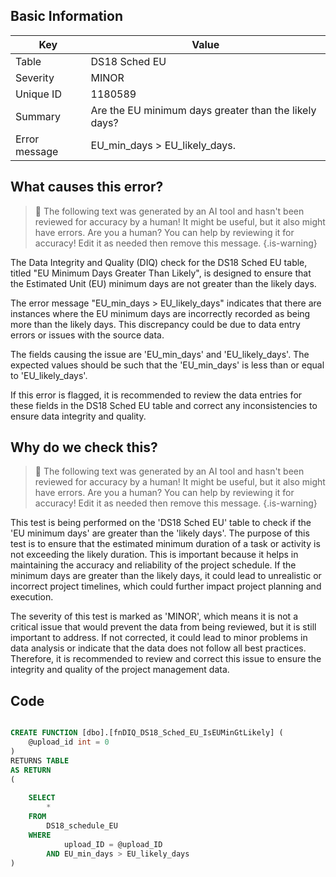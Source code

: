 ## Basic Information
| Key         | Value          |
|-------------|----------------|
| Table       | DS18 Sched EU |
| Severity    | MINOR |
| Unique ID   | 1180589   |
| Summary     | Are the EU minimum days greater than the likely days? |
| Error message | EU_min_days > EU_likely_days. |

## What causes this error?

> :robot: The following text was generated by an AI tool and hasn't been reviewed for accuracy by a human! It might be useful, but it also might have errors. Are you a human? You can help by reviewing it for accuracy! Edit it as needed then remove this message.
{.is-warning}

The Data Integrity and Quality (DIQ) check for the DS18 Sched EU table, titled "EU Minimum Days Greater Than Likely", is designed to ensure that the Estimated Unit (EU) minimum days are not greater than the likely days. 

The error message "EU_min_days > EU_likely_days" indicates that there are instances where the EU minimum days are incorrectly recorded as being more than the likely days. This discrepancy could be due to data entry errors or issues with the source data.

The fields causing the issue are 'EU_min_days' and 'EU_likely_days'. The expected values should be such that the 'EU_min_days' is less than or equal to 'EU_likely_days'. 

If this error is flagged, it is recommended to review the data entries for these fields in the DS18 Sched EU table and correct any inconsistencies to ensure data integrity and quality.
## Why do we check this?

> :robot: The following text was generated by an AI tool and hasn't been reviewed for accuracy by a human! It might be useful, but it also might have errors. Are you a human? You can help by reviewing it for accuracy! Edit it as needed then remove this message.
{.is-warning}

This test is being performed on the 'DS18 Sched EU' table to check if the 'EU minimum days' are greater than the 'likely days'. The purpose of this test is to ensure that the estimated minimum duration of a task or activity is not exceeding the likely duration. This is important because it helps in maintaining the accuracy and reliability of the project schedule. If the minimum days are greater than the likely days, it could lead to unrealistic or incorrect project timelines, which could further impact project planning and execution.

The severity of this test is marked as 'MINOR', which means it is not a critical issue that would prevent the data from being reviewed, but it is still important to address. If not corrected, it could lead to minor problems in data analysis or indicate that the data does not follow all best practices. Therefore, it is recommended to review and correct this issue to ensure the integrity and quality of the project management data.
## Code

```sql

CREATE FUNCTION [dbo].[fnDIQ_DS18_Sched_EU_IsEUMinGtLikely] (
	@upload_id int = 0
)
RETURNS TABLE
AS RETURN
(
	
	SELECT 
		*
	FROM 
		DS18_schedule_EU
	WHERE 
			upload_ID = @upload_ID
		AND EU_min_days > EU_likely_days
)
```
